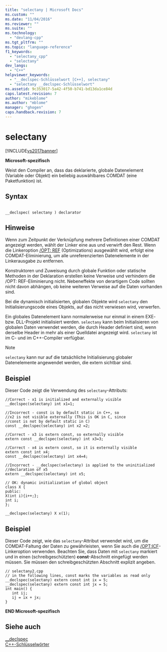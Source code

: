 ```yaml
---
title: "selectany | Microsoft Docs"
ms.custom: ""
ms.date: "11/04/2016"
ms.reviewer: ""
ms.suite: ""
ms.technology: 
  - "devlang-cpp"
ms.tgt_pltfrm: ""
ms.topic: "language-reference"
f1_keywords: 
  - "selectany_cpp"
  - "selectany"
dev_langs: 
  - "C++"
helpviewer_keywords: 
  - "__declspec-Schlüsselwort [C++], selectany"
  - "selectany __declspec-Schlüsselwort"
ms.assetid: 9c353017-5a42-4f50-b741-bd13da1ce84d
caps.latest.revision: 7
author: "mikeblome"
ms.author: "mblome"
manager: "ghogen"
caps.handback.revision: 7
---
```

# selectany
[!INCLUDE[vs2017banner](../assembler/inline/includes/vs2017banner.md)]

**Microsoft\-spezifisch**  
  
 Weist den Compiler an, dass das deklarierte, globale Datenelement \(Variable oder Objekt\) ein beliebig auswählbares COMDAT \(eine Paketfunktion\) ist.  
  
## Syntax  
  
```  
  
__declspec( selectany ) declarator  
```  
  
## Hinweise  
 Wenn zum Zeitpunkt der Verknüpfung mehrere Definitionen einer COMDAT angezeigt werden, wählt der Linker eine aus und verwirft den Rest.  Wenn die Linkeroption [\/OPT: REF](../build/reference/opt-optimizations.md) \(Optimizations\) ausgewählt wird, erfolgt eine COMDAT\-Eliminierung, um alle unreferenzierten Datenelemente in der Linkerausgabe zu entfernen.  
  
 Konstruktoren und Zuweisung durch globale Funktion oder statische Methoden in der Deklaration erstellen keine Verweise und verhindern die \/OPT: REF\-Eliminierung nicht.  Nebeneffekte von derartigem Code sollten nicht davon abhängen, ob keine weiteren Verweise auf die Daten vorhanden sind.  
  
 Bei die dynamisch initialisierten, globalen Objekte wird `selectany` den Initialisierungscode eines Objekts, auf das nicht verwiesen wird, verwerfen.  
  
 Ein globales Datenelement kann normalerweise nur einmal in einem EXE\- bzw. DLL\-Projekt initialisiert werden.  `selectany` kann beim Initialisieren von globalen Daten verwendet werden, die durch Header definiert sind, wenn derselbe Header in mehr als einer Quelldatei angezeigt wird.  `selectany` ist im C\- und im C\+\+\-Compiler verfügbar.  
  
> [!NOTE]
>  `selectany` kann nur auf die tatsächliche Initialisierung globaler Datenelemente angewendet werden, die extern sichtbar sind.  
  
## Beispiel  
 Dieser Code zeigt die Verwendung des `selectany`\-Attributs:  
  
```  
//Correct - x1 is initialized and externally visible   
__declspec(selectany) int x1=1;  
  
//Incorrect - const is by default static in C++, so   
//x2 is not visible externally (This is OK in C, since  
//const is not by default static in C)  
const __declspec(selectany) int x2 =2;  
  
//Correct - x3 is extern const, so externally visible  
extern const __declspec(selectany) int x3=3;  
  
//Correct - x4 is extern const, so it is externally visible  
extern const int x4;  
const __declspec(selectany) int x4=4;  
  
//Incorrect - __declspec(selectany) is applied to the uninitialized  
//declaration of x5  
extern __declspec(selectany) int x5;  
  
// OK: dynamic initialization of global object  
class X {  
public:  
X(int i){i++;};  
int i;  
};  
  
__declspec(selectany) X x(1);  
```  
  
## Beispiel  
 Dieser Code zeigt, wie das `selectany`\-Attribut verwendet wird, um die COMDAT\-Faltung der Daten zu gewährleisten, wenn Sie auch die [\/OPT:ICF](../build/reference/opt-optimizations.md)\-Linkeroption verwenden.  Beachten Sie, dass Daten mit `selectany` markiert und in einen \(schreibgeschützten\) **const**\-Abschnitt eingefügt werden müssen.  Sie müssen den schreibgeschützten Abschnitt explizit angeben.  
  
```  
// selectany2.cpp  
// in the following lines, const marks the variables as read only  
__declspec(selectany) extern const int ix = 5;  
__declspec(selectany) extern const int jx = 5;  
int main() {  
   int ij;  
   ij = ix + jx;  
}  
```  
  
 **END Microsoft\-spezifisch**  
  
## Siehe auch  
 [\_\_declspec](../cpp/declspec.md)   
 [C\+\+\-Schlüsselwörter](../cpp/keywords-cpp.md)
